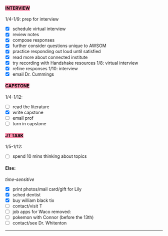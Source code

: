 #### <mark style="background: #FF5582A6;">INTERVIEW</mark>
1/4-1/9: prep for interview
- [x] schedule virtual interview
- [x] review notes
- [x] compose responses
- [x] further consider questions unique to AWSOM
- [x] practice responding out loud until satisfied
- [x] read more about connected institute
- [x] try recording with Handshake resources
1/8: virtual interview
- [x] refine responses
1/10: interview
- [x] email Dr. Cummings
#### <mark style="background: #FF5582A6;">CAPSTONE</mark>
1/4-1/12: 
- [ ] read the literature
- [x] write capstone
- [ ] email prof
- [ ] turn in capstone
#### <mark style="background: #FF5582A6;">JT TASK</mark>
1/5-1/12:
- [ ] spend 10 mins thinking about topics

#### Else:
*time-sensitive*
- [x] print photos/mail card/gift for Lily
- [x] sched dentist
- [x] buy william black tix
- [ ] contact/visit T
- [ ] job apps for Waco
removed:
- [ ] pokemon with Connor (before the 13th)
- [ ] contact/see Dr. Whitenton
---

